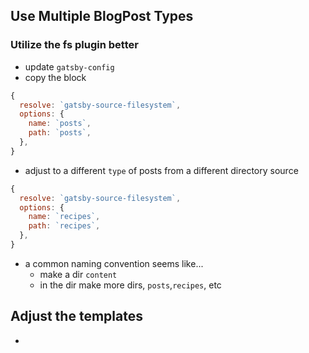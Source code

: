 ## Use Multiple BlogPost Types

### Utilize the fs plugin better

- update `gatsby-config`
- copy the block

```js
{
  resolve: `gatsby-source-filesystem`,
  options: {
    name: `posts`,
    path: `posts`,
  },
}
```

- adjust to a different `type` of posts from a different directory source

```js
{
  resolve: `gatsby-source-filesystem`,
  options: {
    name: `recipes`,
    path: `recipes`,
  },
}
```

- a common naming convention seems like...
  - make a dir `content`
  - in the dir make more dirs, `posts`,`recipes`, etc

## Adjust the templates

-
